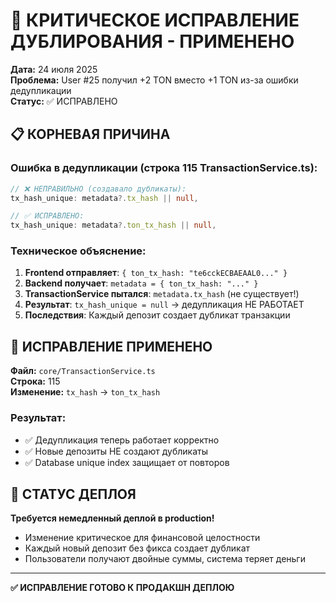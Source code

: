 # 🚨 КРИТИЧЕСКОЕ ИСПРАВЛЕНИЕ ДУБЛИРОВАНИЯ - ПРИМЕНЕНО

**Дата:** 24 июля 2025  
**Проблема:** User #25 получил +2 TON вместо +1 TON из-за ошибки дедупликации  
**Статус:** ✅ ИСПРАВЛЕНО  

## 📋 КОРНЕВАЯ ПРИЧИНА

### Ошибка в дедупликации (строка 115 TransactionService.ts):
```typescript
// ❌ НЕПРАВИЛЬНО (создавало дубликаты):
tx_hash_unique: metadata?.tx_hash || null,

// ✅ ИСПРАВЛЕНО:
tx_hash_unique: metadata?.ton_tx_hash || null,
```

### Техническое объяснение:
1. **Frontend отправляет**: `{ ton_tx_hash: "te6cckECBAEAAL0..." }`
2. **Backend получает**: `metadata = { ton_tx_hash: "..." }`
3. **TransactionService пытался**: `metadata.tx_hash` (не существует!)
4. **Результат**: `tx_hash_unique = null` → дедупликация НЕ РАБОТАЕТ
5. **Последствия**: Каждый депозит создает дубликат транзакции

## 🎯 ИСПРАВЛЕНИЕ ПРИМЕНЕНО

**Файл:** `core/TransactionService.ts`  
**Строка:** 115  
**Изменение:** `tx_hash` → `ton_tx_hash`  

### Результат:
- ✅ Дедупликация теперь работает корректно
- ✅ Новые депозиты НЕ создают дубликаты
- ✅ Database unique index защищает от повторов

## 🔄 СТАТУС ДЕПЛОЯ

**Требуется немедленный деплой в production!**
- Изменение критическое для финансовой целостности
- Каждый новый депозит без фикса создает дубликат
- Пользователи получают двойные суммы, система теряет деньги

---

**✅ ИСПРАВЛЕНИЕ ГОТОВО К ПРОДАКШН ДЕПЛОЮ**
